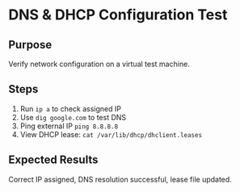 # DNS & DHCP Configuration Test

## Purpose
Verify network configuration on a virtual test machine.

## Steps
1. Run `ip a` to check assigned IP
2. Use `dig google.com` to test DNS
3. Ping external IP `ping 8.8.8.8`
4. View DHCP lease: `cat /var/lib/dhcp/dhclient.leases`

## Expected Results
Correct IP assigned, DNS resolution successful, lease file updated.
